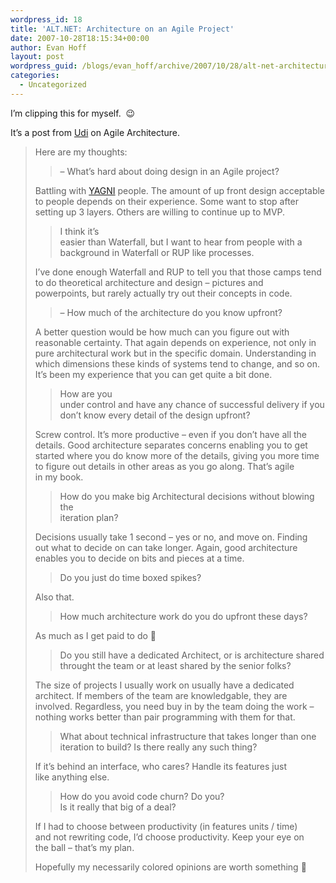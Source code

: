 ```yaml
---
wordpress_id: 18
title: 'ALT.NET: Architecture on an Agile Project'
date: 2007-10-28T18:15:34+00:00
author: Evan Hoff
layout: post
wordpress_guid: /blogs/evan_hoff/archive/2007/10/28/alt-net-architecture-on-an-agile-project.aspx
categories:
  - Uncategorized
---
```

I&#8217;m clipping this for myself.&nbsp; 😉

It&#8217;s a post from <a href="http://udidahan.weblogs.us/" target="_blank">Udi</a> on Agile Architecture.

> Here are my thoughts:
> 
> > &#8211; What&#8217;s hard about doing design in an Agile project?
> 
> Battling with <a href="http://en.wikipedia.org/wiki/You_Ain't_Gonna_Need_It" target="_blank">YAGNI</a> people. The amount of up front design acceptable   
> to people depends on their experience. Some want to stop after   
> setting up 3 layers. Others are willing to continue up to MVP.
> 
> > I think it&#8217;s   
> > easier than Waterfall, but I want to hear from people with a   
> > background in Waterfall or RUP like processes.
> 
> I&#8217;ve done enough Waterfall and RUP to tell you that those camps tend   
> to do theoretical architecture and design &#8211; pictures and   
> powerpoints, but rarely actually try out their concepts in code.
> 
> > &#8211; How much of the architecture do you know upfront?
> 
> A better question would be how much can you figure out with   
> reasonable certainty. That again depends on experience, not only in   
> pure architectural work but in the specific domain. Understanding in   
> which dimensions these kinds of systems tend to change, and so on.   
> It&#8217;s been my experience that you can get quite a bit done.
> 
> > How are you   
> > under control and have any chance of successful delivery if you  
> > don&#8217;t know every detail of the design upfront?
> 
> Screw control. It&#8217;s more productive &#8211; even if you don&#8217;t have all the   
> details. Good architecture separates concerns enabling you to get   
> started where you do know more of the details, giving you more time   
> to figure out details in other areas as you go along. That&#8217;s agile   
> in my book.
> 
> > How do you make big Architectural decisions without blowing the   
> > iteration plan?
> 
> Decisions usually take 1 second &#8211; yes or no, and move on. Finding   
> out what to decide on can take longer. Again, good architecture   
> enables you to decide on bits and pieces at a time.
> 
> > Do you just do time boxed spikes?
> 
> Also that.
> 
> > How much architecture work do you do upfront these days?
> 
> As much as I get paid to do 🙂
> 
> > Do you still have a dedicated Architect, or is architecture shared   
> > throught the team or at least shared by the senior folks?
> 
> The size of projects I usually work on usually have a dedicated   
> architect. If members of the team are knowledgable, they are   
> involved. Regardless, you need buy in by the team doing the work &#8211;   
> nothing works better than pair programming with them for that.
> 
> > What about technical infrastructure that takes longer than one   
> > iteration to build? Is there really any such thing?
> 
> If it&#8217;s behind an interface, who cares? Handle its features just   
> like anything else.
> 
> > How do you avoid code churn? Do you?  
> > Is it really that big of a deal?
> 
> If I had to choose between productivity (in features units / time)   
> and not rewriting code, I&#8217;d choose productivity. Keep your eye on   
> the ball &#8211; that&#8217;s my plan.
> 
> Hopefully my necessarily colored opinions are worth something 🙂